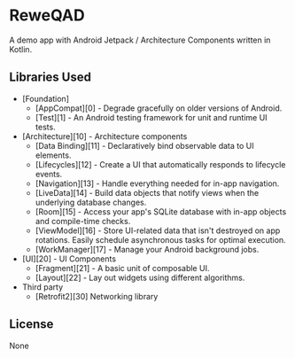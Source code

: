 # ReweQAD

A demo app with Android Jetpack / Architecture Components written in Kotlin.

Libraries Used
--------------
* [Foundation]
  * [AppCompat][0] - Degrade gracefully on older versions of Android.
  * [Test][1] - An Android testing framework for unit and runtime UI tests.
* [Architecture][10] - Architecture components
  * [Data Binding][11] - Declaratively bind observable data to UI elements.
  * [Lifecycles][12] - Create a UI that automatically responds to lifecycle events.
  * [Navigation][13] - Handle everything needed for in-app navigation.
  * [LiveData][14] - Build data objects that notify views when the underlying database changes.
  * [Room][15] - Access your app's SQLite database with in-app objects and compile-time checks.
  * [ViewModel][16] - Store UI-related data that isn't destroyed on app rotations. Easily schedule
     asynchronous tasks for optimal execution.
  * [WorkManager][17] - Manage your Android background jobs.
* [UI][20] - UI Components
  * [Fragment][21] - A basic unit of composable UI.
  * [Layout][22] - Lay out widgets using different algorithms.
* Third party
  * [Retrofit2][30] Networking library

License
-------
None
